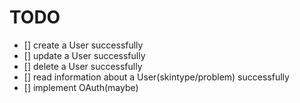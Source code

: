 # TODO

- [] create a User successfully
- [] update a User successfully
- [] delete a User successfully
- [] read information about a User(skintype/problem)
     successfully
- [] implement OAuth(maybe)



